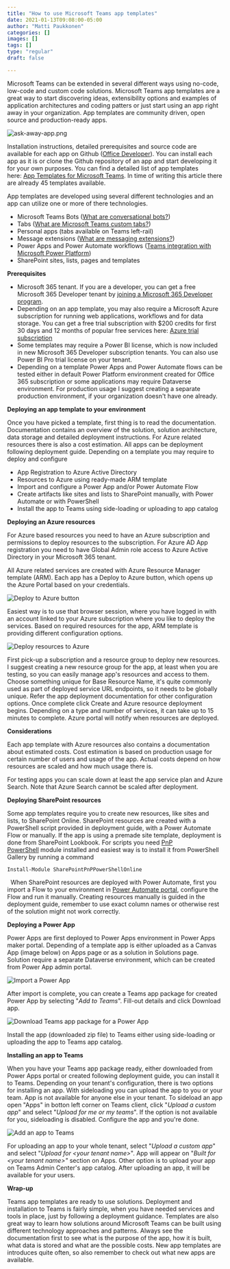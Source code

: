 ```yaml
---
title: "How to use Microsoft Teams app templates"
date: 2021-01-13T09:08:00-05:00
author: "Matti Paukkonen"
categories: []
images: []
tags: []
type: "regular"
draft: false

---
```


Microsoft Teams can be extended in several different ways using no-code,
low-code and custom code solutions. Microsoft Teams app templates are a
great way to start discovering ideas, extensibility options and examples
of application architectures and coding patters or just start using an
app right away in your organization. App templates are community driven,
open source and production-ready apps.

![ask-away-app.png](/t5/image/serverpage/image-id/246324iE8BFFB879FCD309F/image-size/large?v=v2&px=999 "ask-away-app.png")


Installation instructions, detailed prerequisites and source code are
available for each app on Github ([Office
Developer](https://github.com/OfficeDev/)). You can install each app as
it is or clone the Github repository of an app and start developing it
for your own purposes. You can find a detailed list of app templates
here: [App Templates for Microsoft
Teams](https://docs.microsoft.com/en-us/microsoftteams/platform/samples/app-templates).
In time of writing this article there are already 45 templates
available.

App templates are developed using several different technologies and an
app can utilize one or more of there technologies.

-   Microsoft Teams Bots ([What are conversational
    bots?](https://docs.microsoft.com/en-us/microsoftteams/platform/bots/what-are-bots))
-   Tabs ([What are Microsoft Teams custom
    tabs?](https://docs.microsoft.com/en-us/microsoftteams/platform/tabs/what-are-tabs))
-   Personal apps (tabs available on Teams left-rail)
-   Message extensions ([What are messaging
    extensions?](https://docs.microsoft.com/en-us/microsoftteams/platform/messaging-extensions/what-are-messaging-extensions))
-   Power Apps and Power Automate workflows ([Teams integration with
    Microsoft Power
    Platform](https://docs.microsoft.com/en-us/microsoftteams/teams-power-platfom-integration))
-   SharePoint sites, lists, pages and templates

**Prerequisites**

-   Microsoft 365 tenant. If you are a developer, you can get a free
    Microsoft 365 Developer tenant by [joining a Microsoft 365 Developer
    program](https://developer.microsoft.com/en-us/microsoft-365/dev-program). 
-   Depending on an app template, you may also require a Microsoft Azure
    subscription for running web applications, workflows and for data
    storage. You can get a free trial subscription with \$200 credits
    for first 30 days and 12 months of popular free services
    here: [Azure trial
    subscription](https://azure.microsoft.com/en-us/free/)
-   Some templates may require a Power BI license, which is now included
    in new Microsoft 365 Developer subscription tenants. You can also
    use Power BI Pro trial license on your tenant.
-   Depending on a template Power Apps and Power Automate flows can be
    tested either in default Power Platform environment created for
    Office 365 subscription or some applications may require Dataverse
    environment. For production usage I suggest creating a separate
    production environment, if your organization doesn\'t have one
    already.

**Deploying an app template to your environment**

Once you have picked a template, first thing is to read the
documentation. Documentation contains an overview of the solution,
solution architecture, data storage and detailed deployment
instructions. For Azure related resources there is also a cost
estimation. All apps can be deployment following deployment guide.
Depending on a template you may require to deploy and configure

-   App Registration to Azure Active Directory
-   Resources to Azure using ready-made ARM template
-   Import and configure a Power App and/or Power Automate Flow
-   Create artifacts like sites and lists to SharePoint manually, with
    Power Automate or with PowerShell
-   Install the app to Teams using side-loading or uploading to app
    catalog

**Deploying an Azure resources**

For Azure based resources you need to have an Azure subscription and
permissions to deploy resources to the subscription. For Azure AD App
registration you need to have Global Admin role access to Azure Active
Directory in your Microsoft 365 tenant.

All Azure related services are created with Azure Resource Manager
template (ARM). Each app has a Deploy to Azure button, which opens up
the Azure Portal based on your credentials.

![Deploy to Azure
button](/t5/image/serverpage/image-id/246105iD3FE2AC7577F2AC3/image-size/large?v=v2&px=999 "68747470733a2f2f617a7572656465706c6f792e6e65742f6465706c6f79627574746f6e2e706e67.png")

Easiest way is to use that browser session, where you have logged in
with an account linked to your Azure subscription where you like to
deploy the services. Based on required resources for the app, ARM
template is providing different configuration options.

![Deploy resources to
Azure](/t5/image/serverpage/image-id/246103iB35764A9C516E3AF/image-size/large?v=v2&px=999 "teams-app-azure-deployment.png")

First pick-up a subscription and a resource group to deploy new
resources. I suggest creating a new resource group for the app, at least
when you are testing, so you can easily manage app\'s resources and
access to them. Choose something unique for Base Resource Name, it\'s
quite commonly used as part of deployed service URL endpoints, so it
needs to be globally unique. Refer the app deployment documentation for
other configuration options. Once complete click Create and Azure
resource deployment begins. Depending on a type and number of services,
it can take up to 15 minutes to complete. Azure portal will notify when
resources are deployed.

**Considerations**

Each app template with Azure resources also contains a documentation
about estimated costs. Cost estimation is based on production usage for
certain number of users and usage of the app. Actual costs depend on how
resources are scaled and how much usage there is. 

For testing apps you can scale down at least the app service plan and
Azure Search. Note that Azure Search cannot be scaled after deployment. 

**Deploying SharePoint resources**

Some app templates require you to create new resources, like sites and
lists, to SharePoint Online. SharePoint resources are created with a
PowerShell script provided in deployment guide, with a Power Automate
Flow or manually. If the app is using a premade site template,
deployment is done from SharePoint Lookbook. For scripts you need [PnP
PowerShell](https://docs.microsoft.com/en-us/powershell/sharepoint/sharepoint-pnp/sharepoint-pnp-cmdlets) module
installed and easiest way is to install it from PowerShell Gallery by
running a command
 
``` {.lia-code-sample .language-powershell}
Install-Module SharePointPnPPowerShellOnline
```
 
When SharePoint resources are deployed with Power Automate, first you
import a Flow to your environment in [Power Automate
portal](https://flow.microsoft.com/), configure the Flow and run it
manually. Creating resources manually is guided in the deployment guide,
remember to use exact column names or otherwise rest of the solution
might not work correctly.

**Deploying a Power App**

Power Apps are first deployed to Power Apps environment in Power Apps
maker portal. Depending of a template app is either uploaded as a Canvas
App (image below) on Apps page or as a solution in Solutions page.
Solution require a separate Dataverse environment, which can be created
from Power App admin portal.

![Import a Power
App](/t5/image/serverpage/image-id/246116i18DE9014E96E203F/image-size/large?v=v2&px=999 "Screenshot 2021-01-13 175255.png")

After import is complete, you can create a Teams app package for created
Power App by selecting \"*Add to Teams*\". Fill-out details and click
Download app.

![Download Teams app package for a Power
App](/t5/image/serverpage/image-id/246117i4982A44AF401C3DA/image-size/large?v=v2&px=999 "2021-01-13_17-54-25.png")

Install the app (downloaded zip file) to Teams either using side-loading
or uploading the app to Teams app catalog.

**Installing an app to Teams**

When you have your Teams app package ready, either downloaded from Power
Apps portal or created following deployment guide, you can install it to
Teams. Depending on your tenant\'s configuration, there is two options
for installing an app. With sideloading you can upload the app to you or
your team. App is not available for anyone else in your tenant. To
sideload an app open \"Apps\" in botton left corner on Teams client,
click \"*Upload a custom app*\" and select \"*Upload for me or my
teams*\". If the option is not available for you, sideloading is
disabled. Configure the app and you\'re done.

![Add an app to
Teams](/t5/image/serverpage/image-id/246124iEB526EE86024F4F9/image-size/large?v=v2&px=999 "2021-01-13_18-13-21.png")


For uploading an app to your whole tenant, select \"*Upload a custom
app*\" and select \"*Upload for \<your tenant name>*\". App will appear
on \"*Built for \<your tenant name>\"* section on Apps. Other option is
to upload your app on Teams Admin Center\'s app catalog. After uploading
an app, it will be available for your users.

**Wrap-up**

Teams app templates are ready to use solutions. Deployment and
installation to Teams is fairly simple, when you have needed services
and tools in place, just by following a deployment guidance. Templates
are also great way to learn how solutions around Microsoft Teams can be
built using different technology approaches and patterns. Always see the
documentation first to see what is the purpose of the app, how it is
built, what data is stored and what are the possible costs.
New app templates are introduces quite often, so also remember to check
out what new apps are available.
